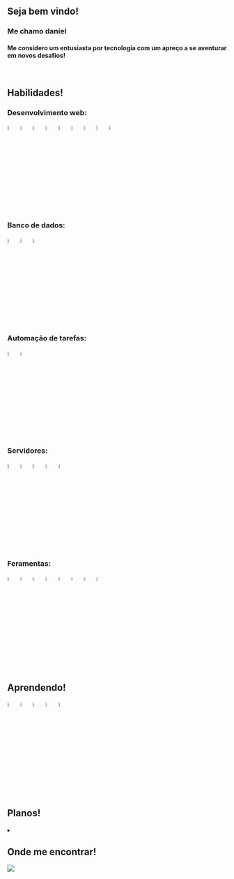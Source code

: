 <div>
 <div class="header" >
  <h2> Seja bem vindo! </h2>
  <h3> Me chamo daniel</h3>
  <h4> Me considero um entusiasta por tecnologia com um apreço a se aventurar em novos desafios! </h4>
 </div>
</div>

<br />

<div>
  <h2> Habilidades! </h2>
  <h3>  Desenvolvimento web:  </h3>
  <div style="display: flex, flex-direction: row">   
    <img width="5%" src="https://cdn.jsdelivr.net/gh/devicons/devicon/icons/codeigniter/codeigniter-plain-wordmark.svg" />    
    <img width="5%" src="https://cdn.jsdelivr.net/gh/devicons/devicon/icons/csharp/csharp-original.svg" /> 
    <img width="5%" src="https://cdn.jsdelivr.net/gh/devicons/devicon/icons/css3/css3-original.svg" />
    <img width="5%" src="https://cdn.jsdelivr.net/gh/devicons/devicon/icons/html5/html5-original.svg" />
    <img width="5%" src="https://cdn.jsdelivr.net/gh/devicons/devicon/icons/javascript/javascript-original.svg" />
    <img width="5%" src="https://cdn.jsdelivr.net/gh/devicons/devicon/icons/jquery/jquery-original-wordmark.svg" />
    <img width="5%" src="https://cdn.jsdelivr.net/gh/devicons/devicon/icons/laravel/laravel-plain-wordmark.svg" />
    <img width="5%" src="https://cdn.jsdelivr.net/gh/devicons/devicon/icons/php/php-plain.svg" />
    <img width="5%" src="https://cdn.jsdelivr.net/gh/devicons/devicon/icons/react/react-original-wordmark.svg" />
 </div>
<h3>  Banco de dados:  </h3>
 <div style="display: flex, flex-direction: row">
   <img width="5%" src="https://cdn.jsdelivr.net/gh/devicons/devicon/icons/mysql/mysql-original-wordmark.svg" />
   <img width="5%" src="https://cdn.jsdelivr.net/gh/devicons/devicon/icons/postgresql/postgresql-original-wordmark.svg" />
   <img width="5%" src="https://cdn.jsdelivr.net/gh/devicons/devicon/icons/microsoftsqlserver/microsoftsqlserver-plain-wordmark.svg" />
 </div>
<h3>  Automação de tarefas:  </h3>
 <div style="display: flex, flex-direction: row">
   <img width="5%" src="https://cdn.jsdelivr.net/gh/devicons/devicon/icons/python/python-original.svg" />
   <img width="5%" src="https://cdn.jsdelivr.net/gh/devicons/devicon/icons/anaconda/anaconda-original.svg" />        
 </div>  
<h3>  Servidores:  </h3>
 <div style="display: flex, flex-direction: row">
   <img width="5%" src="https://cdn.jsdelivr.net/gh/devicons/devicon/icons/bash/bash-original.svg" />
   <img width="5%" src="https://cdn.jsdelivr.net/gh/devicons/devicon/icons/debian/debian-plain-wordmark.svg" />
   <img width="5%" src="https://cdn.jsdelivr.net/gh/devicons/devicon/icons/linux/linux-original.svg" />
   <img width="5%"  src="https://cdn.jsdelivr.net/gh/devicons/devicon/icons/ubuntu/ubuntu-plain-wordmark.svg" />
   <img width="5%" src="https://cdn.jsdelivr.net/gh/devicons/devicon/icons/opensuse/opensuse-original-wordmark.svg" />
 </div>
<h3>  Feramentas:  </h3>
 <div style="display: flex, flex-direction: row">
   <img width="5%" src="https://cdn.jsdelivr.net/gh/devicons/devicon/icons/git/git-original.svg" />
   <img width="5%" src="https://cdn.jsdelivr.net/gh/devicons/devicon/icons/github/github-original.svg" />
   <img width="5%" src="https://cdn.jsdelivr.net/gh/devicons/devicon/icons/gitlab/gitlab-original.svg" />
   <img width="5%" src="https://cdn.jsdelivr.net/gh/devicons/devicon/icons/jenkins/jenkins-original.svg" />
   <img width="5%" src="https://cdn.jsdelivr.net/gh/devicons/devicon/icons/putty/putty-original.svg" />
   <img width="5%" src="https://cdn.jsdelivr.net/gh/devicons/devicon/icons/microsoftsqlserver/microsoftsqlserver-plain-wordmark.svg" />
   <img width="5%" src="https://cdn.jsdelivr.net/gh/devicons/devicon/icons/vscode/vscode-original.svg" />
   <img width="5%" src="https://cdn.jsdelivr.net/gh/devicons/devicon/icons/vim/vim-original.svg" />
 </div>
</div>

<br />

<div>
 <h2> Aprendendo! </h2>
 <div style="display: flex, flex-direction: row">
  <img width="5%" src="https://cdn.jsdelivr.net/gh/devicons/devicon/icons/django/django-plain.svg" />    
  <img width="5%" src="https://cdn.jsdelivr.net/gh/devicons/devicon/icons/figma/figma-original.svg" />
  <img width="5%" src="https://cdn.jsdelivr.net/gh/devicons/devicon/icons/typescript/typescript-original.svg" />
  <img width="5%" src="https://cdn.jsdelivr.net/gh/devicons/devicon/icons/vuejs/vuejs-original-wordmark.svg" /> 
  <img width="5%" src="https://cdn.jsdelivr.net/gh/devicons/devicon/icons/java/java-original-wordmark.svg" />                        
 </div>    
</div>

<br />

<div>
 <h2> Planos! </h2>
 <li>
  <ul>  </ul>
  <ul>  </ul>
  <ul>  </ul>
  <ul>  </ul>
 </li>
</div>

<div>
 <h2> Onde me encontrar! </h2>
 <a 
  href="https://www.linkedin.com/in/daniel-lopes-manfrini-5682a41b3/" 
  target="_blank"
 >   
  <img src="https://cdn.jsdelivr.net/gh/devicons/devicon/icons/linkedin/linkedin-original.svg" />          
 </a>
</div>
